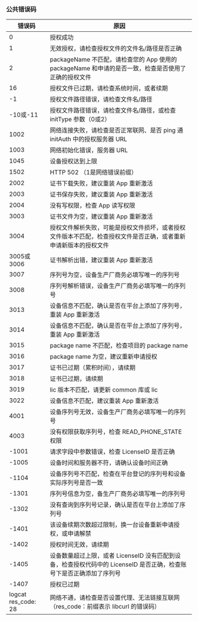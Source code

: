 ### 公共错误码

| 错误码 | 原因 | 
|---------|---------|
|0 |授权成功|
|1 |无效授权，请检查授权文件的文件名/路径是否正确|
|2 |packageName 不匹配，请检查您的 App 使用的 packageName 和申请的是否一致，检查是否使用了正确的授权文件|
|16| 授权文件已过期，请检查系统时间，或者续期|
|-1 |授权文件路径错误，请检查文件名/路径|
|-10或-11 |授权文件路径错误，请检查文件名/路径，或检查 initType 参数（0或2）|
|1002 |网络连接失败，请检查是否正常联网、是否 ping 通 initAuth 中的授权服务器 URL|
|1003 |网络初始化错误，服务器 URL|
|1045 |设备授权达到上限|
|1502 |HTTP 502 （1是网络错误前缀）|
|2002 |证书下载失败，建议重装 App 重新激活|
|2003 |证书保存失败，建议重装 App 重新激活|
|2004 |没有写权限，检查 App 读写权限|
|3003 |证书文件为空，建议重装 App 重新激活|
|3004 |授权文件解析失败，可能是授权文件损坏，或者授权文件版本不匹配，检查授权文件是否正确，或者重新申请新版本的授权文件
|3005或3006|证书解析出错，建议重装 App 重新激活
|3007 |序列号为空，设备生产厂商务必填写唯一的序列号
|3008 |序列号解析错误，设备生产厂商务必填写唯一的序列号
|3013 |设备信息不匹配，确认是否在平台上添加了序列号，重装 App 重新激活
3014 |设备信息不匹配，确认是否在平台上添加了序列号，重装 App 重新激活
3015 |package name 不匹配，检查项目的 package name
3016 |package name 为空，建议重新申请授权
3017 |证书已过期（累积时间），请续期
3018 |证书已过期，请续期
3019 |lic 版本不匹配，请更新 common 库或 lic
3022 |设备信息不匹配，建议重装 App 重新激活
4001 |设备序列号无效，设备生产厂商务必填写唯一的序列号
4003 |没有权限获取序列号，检查 READ_PHONE_STATE 权限
-1001 |请求字段中参数错误，检查 LicenseID 是否正确
-1005 |设备时间和服务器不符，请确认设备时间正确
-1104 |设备序列号不匹配，检查在平台登记的序列号和设备实际序列号是否一致
-1301 |序列号信息为空，备生产厂商务必填写唯一的序列号
-1302 |没有查询到序列号记录，确认是否在平台上添加了序列号
-1401 |该设备续期次数超过限制，换一台设备重新申请授权，或申请解禁
-1402 |授权时间无效，请续期
-1405 |设备数量超过上限，或者 LicenseID 没有匹配到设备，检查授权代码中的 LicenseID 是否正确，检查账号下是否正确添加了序列号
-1407 |授权已过期
logcat res_code: 28| 网络不通，请检查是否设置代理、无法链接互联网（res_code：前缀表示 libcurl 的错误码）
